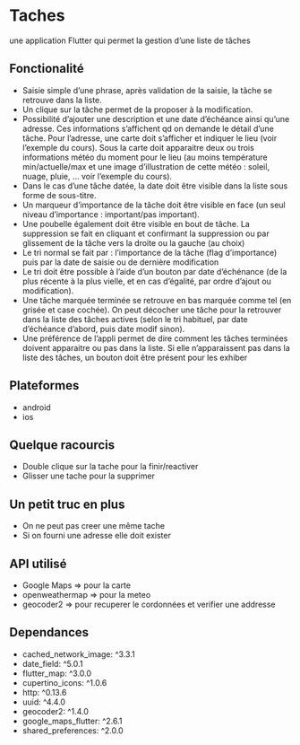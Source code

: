 # Taches

une application Flutter qui permet la gestion d’une liste de tâches

## Fonctionalité
- Saisie simple d’une phrase, après validation de la saisie, la tâche se retrouve dans la liste.
- Un clique sur la tâche permet de la proposer à la modification.
- Possibilité d’ajouter une description et une date d’échéance ainsi qu’une adresse. Ces informations s’affichent qd on demande le détail d’une tâche. Pour l’adresse, une carte doit s’afficher et indiquer le lieu (voir l’exemple du cours). Sous la carte doit apparaitre deux ou trois informations météo du moment pour le lieu (au moins température min/actuelle/max et une image d’illustration de cette météo : soleil, nuage, pluie, …​ voir l’exemple du cours).
- Dans le cas d’une tâche datée, la date doit être visible dans la liste sous forme de sous-titre.
- Un marqueur d’importance de la tâche doit être visible en face (un seul niveau d’importance : important/pas important).
- Une poubelle également doit être visible en bout de tâche. La suppression se fait en cliquant et confirmant la suppression ou par glissement de la tâche vers la droite ou la gauche (au choix)
- Le tri normal se fait par : l’importance de la tâche (flag d’importance) puis par la date de saisie ou de dernière modification
- Le tri doit être possible à l’aide d’un bouton par date d’échénance (de la plus récente à la plus vielle, et en cas d’égalité, par ordre d’ajout ou modification).
- Une tâche marquée terminée se retrouve en bas marquée comme tel (en grisée et case cochée). On peut décocher une tâche pour la retrouver dans la liste des tâches actives (selon le tri habituel, par date d’échéance d’abord, puis date modif sinon).
- Une préférence de l’appli permet de dire comment les tâches terminées doivent apparaitre ou pas dans la liste. Si elle n’apparaissent pas dans la liste des tâches, un bouton doit être présent pour les exhiber
## Plateformes
- android
- ios

## Quelque racourcis
- Double clique sur la tache pour la finir/reactiver
- Glisser une tache pour la supprimer

## Un petit truc en plus

- On ne peut pas creer une même tache
- Si on fourni une adresse elle doit exister


## API utilisé
- Google Maps => pour la carte
- openweathermap => pour la meteo
- geocoder2 => pour recuperer le cordonnées et verifier une addresse

## Dependances
- cached_network_image: ^3.3.1
- date_field: ^5.0.1
- flutter_map: ^3.0.0
- cupertino_icons: ^1.0.6
- http: ^0.13.6
- uuid: ^4.4.0
- geocoder2: ^1.4.0
- google_maps_flutter: ^2.6.1
- shared_preferences: ^2.0.0

